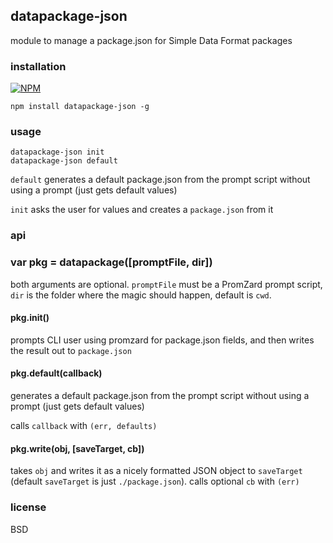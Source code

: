 ## datapackage-json

module to manage a package.json for Simple Data Format packages 

### installation

[![NPM](https://nodei.co/npm/datapackage-json.png)](https://nodei.co/npm/datapackage-json/)

```
npm install datapackage-json -g
```

### usage

```
datapackage-json init
datapackage-json default
```

`default` generates a default package.json from the prompt script without using a prompt (just gets default values)

`init` asks the user for values and creates a `package.json` from it

### api

### var pkg = datapackage([promptFile, dir])

both arguments are optional. `promptFile` must be a PromZard prompt script, `dir` is the folder where the magic should happen, default is `cwd`.

#### pkg.init()

prompts CLI user using promzard for package.json fields, and then writes the result out to `package.json`

#### pkg.default(callback)

generates a default package.json from the prompt script without using a prompt (just gets default values)

calls `callback` with `(err, defaults)`

#### pkg.write(obj, [saveTarget, cb])

takes `obj` and writes it as a nicely formatted JSON object to `saveTarget` (default `saveTarget` is just `./package.json`). calls optional `cb` with `(err)`

### license

BSD
